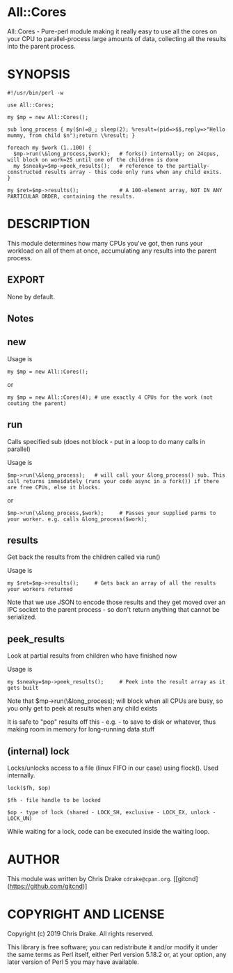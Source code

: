 # All::Cores

All::Cores - Pure-perl module making it really easy to use all the cores on your CPU to parallel-process large amounts of data, collecting all the results into the parent process.

<!--- # NOTE: Use the below to generate the README.md doc file for github:-  (put an "e" in front of underscores to un-do Pod::Markdown escapes...
	perl -MPod::Markdown -e 'Pod::Markdown->new->filter(@ARGV)' lib/All/Cores.pm | sed -e 's:e&amp;lt;:<:g' | sed -e 's:\\\::g' > README.md     
\--->

# SYNOPSIS

    #!/usr/bin/perl -w
      
    use All::Cores;

    my $mp = new All::Cores();

    sub long_process { my($n)=@_; sleep(2); %result=(pid=>$$,reply=>"Hello mummy, from child $n");return \%result; }

    foreach my $work (1..100) { 
      $mp->run(\&long_process,$work);   # forks() internally; on 24cpus, will block on work=25 until one of the children is done
      my $sneaky=$mp->peek_results();   # reference to the partially-constructed results array - this code only runs when any child exits.
    }

    my $ret=$mp->results();             # A 100-element array, NOT IN ANY PARTICULAR ORDER, containing the results.

# DESCRIPTION

This module determines how many CPUs you've got, then runs your workload on 
all of them at once, accumulating any results into the parent process.

## EXPORT

None by default.

## Notes

## new

Usage is

    my $mp = new All::Cores();

or

    my $mp = new All::Cores(4); # use exactly 4 CPUs for the work (not couting the parent)

## run

Calls specified sub (does not block - put in a loop to do many calls in parallel)

Usage is

    $mp->run(\&long_process);   # will call your &long_process() sub. This call returns immeidately (runs your code async in a fork()) if there are free CPUs, else it blocks.

or

    $mp->run(\&long_process,$work);     # Passes your supplied parms to your worker. e.g. calls &long_process($work);

## results

Get back the results from the children called via run()

Usage is

    my $ret=$mp->results();     # Gets back an array of all the results your workers returned

Note that we use JSON to encode those results and they get moved over an IPC socket to the parent process - so don't return anything that cannot be serialized.

## peek\_results

Look at partial results from children who have finished now

Usage is

    my $sneaky=$mp->peek_results();     # Peek into the result array as it gets built

Note that $mp->run(\\&long_process); will block when all CPUs are busy, so you only get to peek at results when any child exists

It is safe to "pop" results off this - e.g. - to save to disk or whatever, thus making room in memory for long-running data stuff

## (internal) lock

Locks/unlocks access to a file (linux FIFO in our case) using flock(). Used internally.

    lock($fh, $op)

    $fh - file handle to be locked

    $op - type of lock (shared - LOCK_SH, exclusive - LOCK_EX, unlock - LOCK_UN)

While waiting for a lock, code can be executed inside the waiting loop.

# AUTHOR

This module was written by Chris Drake `cdrake@cpan.org`. [\[gitcnd\](https://github.com/gitcnd)\]

# COPYRIGHT AND LICENSE

Copyright (c) 2019 Chris Drake. All rights reserved.

This library is free software; you can redistribute it and/or modify
it under the same terms as Perl itself, either Perl version 5.18.2 or,
at your option, any later version of Perl 5 you may have available.
